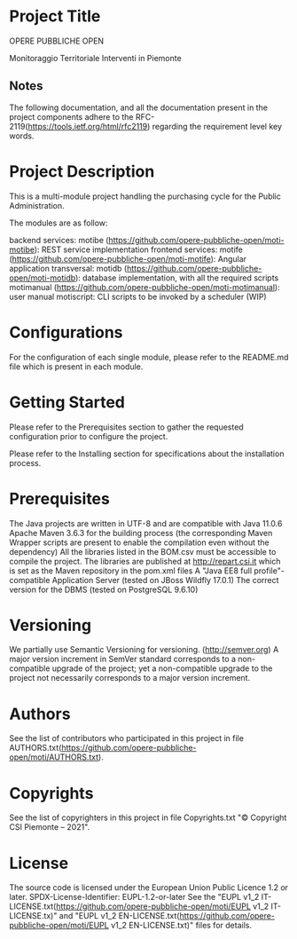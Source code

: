# Project Title
OPERE PUBBLICHE OPEN

Monitoraggio Territoriale Interventi in Piemonte

## Notes
The following documentation, and all the documentation present in the project components adhere to the RFC-2119(https://tools.ietf.org/html/rfc2119) regarding the requirement level key words.

# Project Description
This is a multi-module project handling the purchasing cycle for the Public Administration.

The modules are as follow:

backend services:
motibe (https://github.com/opere-pubbliche-open/moti-motibe): REST service implementation
frontend services:
motife (https://github.com/opere-pubbliche-open/moti-motife): Angular application
transversal:
motidb (https://github.com/opere-pubbliche-open/moti-motidb): database implementation, with all the required scripts
motimanual (https://github.com/opere-pubbliche-open/moti-motimanual): user manual
motiscript: CLI scripts to be invoked by a scheduler (WIP)
# Configurations
For the configuration of each single module, please refer to the README.md file which is present in each module.

# Getting Started
Please refer to the Prerequisites section to gather the requested configuration prior to configure the project.

Please refer to the Installing section for specifications about the installation process.

# Prerequisites
The Java projects are written in UTF-8 and are compatible with Java 11.0.6
Apache Maven 3.6.3 for the building process (the corresponding Maven Wrapper scripts are present to enable the compilation even without the dependency)
All the libraries listed in the BOM.csv must be accessible to compile the project. The libraries are published at http://repart.csi.it which is set as the Maven repository in the pom.xml files
A "Java EE8 full profile"-compatible Application Server (tested on JBoss Wildfly 17.0.1)
The correct version for the DBMS (tested on PostgreSQL 9.6.10)
# Versioning
We partially use Semantic Versioning for versioning. (http://semver.org)
A major version increment in SemVer standard corresponds to a non-compatible upgrade of the project; yet a non-compatible upgrade to the project not necessarily corresponds to a major version increment.

# Authors
See the list of contributors who participated in this project in file AUTHORS.txt(https://github.com/opere-pubbliche-open/moti/AUTHORS.txt).

# Copyrights
See the list of copyrighters in this project in file Copyrights.txt
"© Copyright CSI Piemonte – 2021".

# License
The source code is licensed under the European Union Public Licence 1.2 or later.
SPDX-License-Identifier: EUPL-1.2-or-later
See the "EUPL v1_2 IT-LICENSE.txt(https://github.com/opere-pubbliche-open/moti/EUPL v1_2 IT-LICENSE.tx)" and "EUPL v1_2 EN-LICENSE.txt(https://github.com/opere-pubbliche-open/moti/EUPL v1_2 EN-LICENSE.txt)" files for details.
